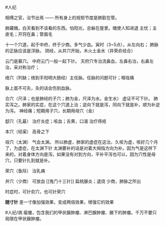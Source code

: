 #人纪 





相傅之官，治节出焉 —— 所有身上的规矩节度是肺脏在管。



肺藏魄，白天看到不该看的东西。怕阳光，总躲在屋里。魄使人知进退
主忧；主皮毛；开窍在鼻；管眉毛


十一个穴道，起于中府，终于少商。多气少血。寅时（3~5点），从左向右；
肺脉的正脉应该是浮脉。
阴经，从井穴开始，木火土金水（井荣俞经合）

云门是募穴。
中府云门一般一起下针。
天府穴专治流鼻血，左鼻右治，右鼻左治，采对称治疗；

络穴（列缺；络到手阳明大肠经）主任脉。任脉的问题可针；喉咙痛


脉上面不可灸，灸的话会伤到血脉。

合穴（尺泽；也是肺经的子穴；肺为金，尺泽为水。金生水）
	虚证不可下针。
	肺实泻之。肺家的实症，在这个穴道上治；逆向下就是泻，同向下就是补，顺为补逆为泻。
	神经痛；短期用子穴，长期用母穴（金）

郄穴（孔最）
	治疗炎症；咳血；舌黄，口渴
	治疗痔疮

本穴（经渠）
	高骨之下

母穴（太渊）
	气会太渊。
	所以肺虚，肺家的虚症在这治，久咳为虚，咳好几个月了，为虚症，在太渊下针
	太渊要补的话是对着大拇指方向为补。因为气是这样下来的，对着身体方向是泻。如果没有对到方向，平补平泻也可以，因为穴性是母穴，只要针扎到就是补。

荣穴（鱼际）
	治乳痈

井穴（少商）
	可放血
	[[鬼门十三针]]
	扁桃腺炎；退烧
	少商，肺脉之所出

时症时，可针俞穴，也可针荣穴

**随寸针**
差一寸像加强效果，变成两倍效果，增强它的效果
















#人纪/病 
瘿瘤，包含我们的甲状腺肿瘤、淋巴腺肿瘤、腋下的肿瘤。千万不要只局限在甲状腺肿瘤。










